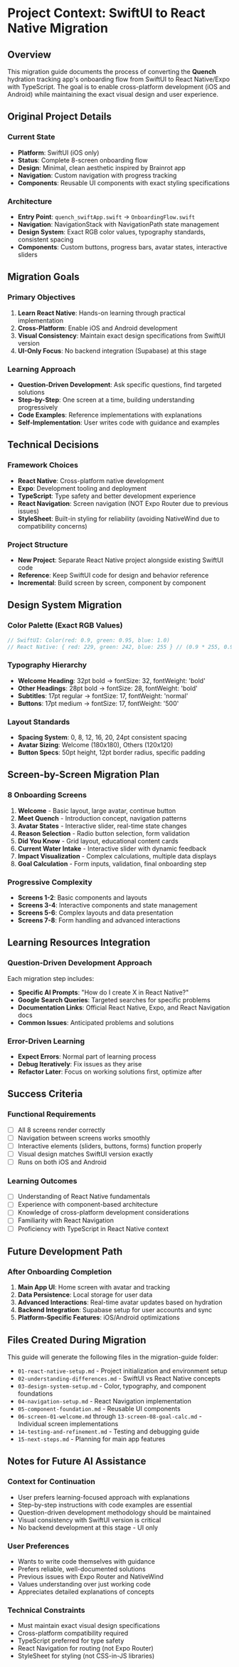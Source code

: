 # Project Context: SwiftUI to React Native Migration

## Overview

This migration guide documents the process of converting the **Quench** hydration tracking app's onboarding flow from SwiftUI to React Native/Expo with TypeScript. The goal is to enable cross-platform development (iOS and Android) while maintaining the exact visual design and user experience.

## Original Project Details

### Current State
- **Platform**: SwiftUI (iOS only)
- **Status**: Complete 8-screen onboarding flow
- **Design**: Minimal, clean aesthetic inspired by Brainrot app
- **Navigation**: Custom navigation with progress tracking
- **Components**: Reusable UI components with exact styling specifications

### Architecture
- **Entry Point**: `quench_swiftApp.swift` → `OnboardingFlow.swift`
- **Navigation**: NavigationStack with NavigationPath state management
- **Design System**: Exact RGB color values, typography standards, consistent spacing
- **Components**: Custom buttons, progress bars, avatar states, interactive sliders

## Migration Goals

### Primary Objectives
1. **Learn React Native**: Hands-on learning through practical implementation
2. **Cross-Platform**: Enable iOS and Android development
3. **Visual Consistency**: Maintain exact design specifications from SwiftUI version
4. **UI-Only Focus**: No backend integration (Supabase) at this stage

### Learning Approach
- **Question-Driven Development**: Ask specific questions, find targeted solutions
- **Step-by-Step**: One screen at a time, building understanding progressively
- **Code Examples**: Reference implementations with explanations
- **Self-Implementation**: User writes code with guidance and examples

## Technical Decisions

### Framework Choices
- **React Native**: Cross-platform native development
- **Expo**: Development tooling and deployment
- **TypeScript**: Type safety and better development experience
- **React Navigation**: Screen navigation (NOT Expo Router due to previous issues)
- **StyleSheet**: Built-in styling for reliability (avoiding NativeWind due to compatibility concerns)

### Project Structure
- **New Project**: Separate React Native project alongside existing SwiftUI code
- **Reference**: Keep SwiftUI code for design and behavior reference
- **Incremental**: Build screen by screen, component by component

## Design System Migration

### Color Palette (Exact RGB Values)
```typescript
// SwiftUI: Color(red: 0.9, green: 0.95, blue: 1.0)
// React Native: { red: 229, green: 242, blue: 255 } // (0.9 * 255, 0.95 * 255, 1.0 * 255)
```

### Typography Hierarchy
- **Welcome Heading**: 32pt bold → fontSize: 32, fontWeight: 'bold'
- **Other Headings**: 28pt bold → fontSize: 28, fontWeight: 'bold'
- **Subtitles**: 17pt regular → fontSize: 17, fontWeight: 'normal'
- **Buttons**: 17pt medium → fontSize: 17, fontWeight: '500'

### Layout Standards
- **Spacing System**: 0, 8, 12, 16, 20, 24pt consistent spacing
- **Avatar Sizing**: Welcome (180x180), Others (120x120)
- **Button Specs**: 50pt height, 12pt border radius, specific padding

## Screen-by-Screen Migration Plan

### 8 Onboarding Screens
1. **Welcome** - Basic layout, large avatar, continue button
2. **Meet Quench** - Introduction concept, navigation patterns
3. **Avatar States** - Interactive slider, real-time state changes
4. **Reason Selection** - Radio button selection, form validation
5. **Did You Know** - Grid layout, educational content cards
6. **Current Water Intake** - Interactive slider with dynamic feedback
7. **Impact Visualization** - Complex calculations, multiple data displays
8. **Goal Calculation** - Form inputs, validation, final onboarding step

### Progressive Complexity
- **Screens 1-2**: Basic components and layouts
- **Screens 3-4**: Interactive components and state management
- **Screens 5-6**: Complex layouts and data presentation
- **Screens 7-8**: Form handling and advanced interactions

## Learning Resources Integration

### Question-Driven Development Approach
Each migration step includes:
- **Specific AI Prompts**: "How do I create X in React Native?"
- **Google Search Queries**: Targeted searches for specific problems
- **Documentation Links**: Official React Native, Expo, and React Navigation docs
- **Common Issues**: Anticipated problems and solutions

### Error-Driven Learning
- **Expect Errors**: Normal part of learning process
- **Debug Iteratively**: Fix issues as they arise
- **Refactor Later**: Focus on working solutions first, optimize after

## Success Criteria

### Functional Requirements
- [ ] All 8 screens render correctly
- [ ] Navigation between screens works smoothly
- [ ] Interactive elements (sliders, buttons, forms) function properly
- [ ] Visual design matches SwiftUI version exactly
- [ ] Runs on both iOS and Android

### Learning Outcomes
- [ ] Understanding of React Native fundamentals
- [ ] Experience with component-based architecture
- [ ] Knowledge of cross-platform development considerations
- [ ] Familiarity with React Navigation
- [ ] Proficiency with TypeScript in React Native context

## Future Development Path

### After Onboarding Completion
1. **Main App UI**: Home screen with avatar and tracking
2. **Data Persistence**: Local storage for user data
3. **Advanced Interactions**: Real-time avatar updates based on hydration
4. **Backend Integration**: Supabase setup for user accounts and sync
5. **Platform-Specific Features**: iOS/Android optimizations

## Files Created During Migration

This guide will generate the following files in the migration-guide folder:
- `01-react-native-setup.md` - Project initialization and environment setup
- `02-understanding-differences.md` - SwiftUI vs React Native concepts
- `03-design-system-setup.md` - Color, typography, and component foundations
- `04-navigation-setup.md` - React Navigation implementation
- `05-component-foundation.md` - Reusable UI components
- `06-screen-01-welcome.md` through `13-screen-08-goal-calc.md` - Individual screen implementations
- `14-testing-and-refinement.md` - Testing and debugging guide
- `15-next-steps.md` - Planning for main app features

## Notes for Future AI Assistance

### Context for Continuation
- User prefers learning-focused approach with explanations
- Step-by-step instructions with code examples are essential
- Question-driven development methodology should be maintained
- Visual consistency with SwiftUI version is critical
- No backend development at this stage - UI only

### User Preferences
- Wants to write code themselves with guidance
- Prefers reliable, well-documented solutions
- Previous issues with Expo Router and NativeWind
- Values understanding over just working code
- Appreciates detailed explanations of concepts

### Technical Constraints
- Must maintain exact visual design specifications
- Cross-platform compatibility required
- TypeScript preferred for type safety
- React Navigation for routing (not Expo Router)
- StyleSheet for styling (not CSS-in-JS libraries)